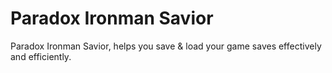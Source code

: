 # Paradox Ironman Savior

Paradox Ironman Savior, helps you save & load your game saves effectively and efficiently.